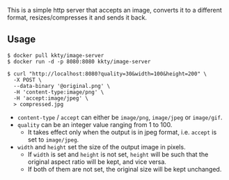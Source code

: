 This is a simple http server that accepts an image, converts it to a different format, resizes/compresses it and sends it back.

## Usage

```console
$ docker pull kkty/image-server
$ docker run -d -p 8080:8080 kkty/image-server
```

```console
$ curl "http://localhost:8080?quality=30&width=100&height=200" \
  -X POST \
  --data-binary '@original.png' \
  -H 'content-type:image/png' \
  -H 'accept:image/jpeg' \
  > compressed.jpg
```

- `content-type` / `accept` can either be `image/png`, `image/jpeg` or `image/gif`.
- `quality` can be an integer value ranging from 1 to 100.
  - It takes effect only when the output is in jpeg format, i.e. `accept` is set to `image/jpeg`.
- `width` and `height` set the size of the output image in pixels.
  - If `width` is set and `height` is not set, `height` will be such that the original aspect ratio will be kept, and vice versa.
  - If both of them are not set, the original size will be kept unchanged.
